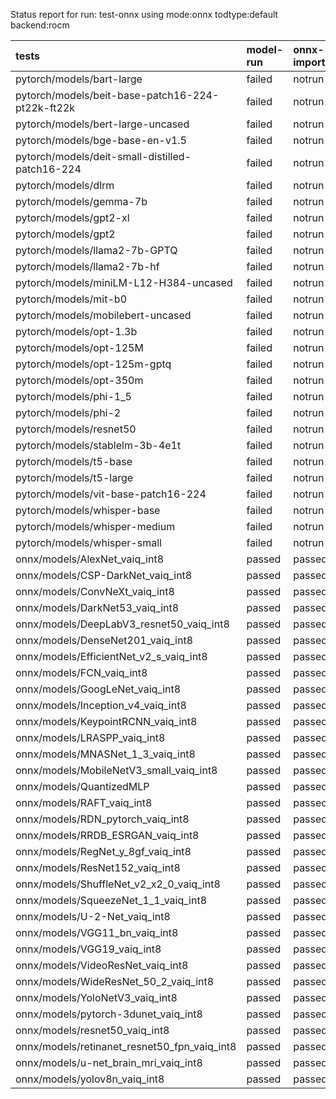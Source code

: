 Status report for run: test-onnx using mode:onnx todtype:default backend:rocm

| tests                                            | model-run   | onnx-import   | torch-mlir   | iree-compile   | inference   |
|:-------------------------------------------------|:------------|:--------------|:-------------|:---------------|:------------|
| pytorch/models/bart-large                        | failed      | notrun        | notrun       | notrun         | notrun      |
| pytorch/models/beit-base-patch16-224-pt22k-ft22k | failed      | notrun        | notrun       | notrun         | notrun      |
| pytorch/models/bert-large-uncased                | failed      | notrun        | notrun       | notrun         | notrun      |
| pytorch/models/bge-base-en-v1.5                  | failed      | notrun        | notrun       | notrun         | notrun      |
| pytorch/models/deit-small-distilled-patch16-224  | failed      | notrun        | notrun       | notrun         | notrun      |
| pytorch/models/dlrm                              | failed      | notrun        | notrun       | notrun         | notrun      |
| pytorch/models/gemma-7b                          | failed      | notrun        | notrun       | notrun         | notrun      |
| pytorch/models/gpt2-xl                           | failed      | notrun        | notrun       | notrun         | notrun      |
| pytorch/models/gpt2                              | failed      | notrun        | notrun       | notrun         | notrun      |
| pytorch/models/llama2-7b-GPTQ                    | failed      | notrun        | notrun       | notrun         | notrun      |
| pytorch/models/llama2-7b-hf                      | failed      | notrun        | notrun       | notrun         | notrun      |
| pytorch/models/miniLM-L12-H384-uncased           | failed      | notrun        | notrun       | notrun         | notrun      |
| pytorch/models/mit-b0                            | failed      | notrun        | notrun       | notrun         | notrun      |
| pytorch/models/mobilebert-uncased                | failed      | notrun        | notrun       | notrun         | notrun      |
| pytorch/models/opt-1.3b                          | failed      | notrun        | notrun       | notrun         | notrun      |
| pytorch/models/opt-125M                          | failed      | notrun        | notrun       | notrun         | notrun      |
| pytorch/models/opt-125m-gptq                     | failed      | notrun        | notrun       | notrun         | notrun      |
| pytorch/models/opt-350m                          | failed      | notrun        | notrun       | notrun         | notrun      |
| pytorch/models/phi-1_5                           | failed      | notrun        | notrun       | notrun         | notrun      |
| pytorch/models/phi-2                             | failed      | notrun        | notrun       | notrun         | notrun      |
| pytorch/models/resnet50                          | failed      | notrun        | notrun       | notrun         | notrun      |
| pytorch/models/stablelm-3b-4e1t                  | failed      | notrun        | notrun       | notrun         | notrun      |
| pytorch/models/t5-base                           | failed      | notrun        | notrun       | notrun         | notrun      |
| pytorch/models/t5-large                          | failed      | notrun        | notrun       | notrun         | notrun      |
| pytorch/models/vit-base-patch16-224              | failed      | notrun        | notrun       | notrun         | notrun      |
| pytorch/models/whisper-base                      | failed      | notrun        | notrun       | notrun         | notrun      |
| pytorch/models/whisper-medium                    | failed      | notrun        | notrun       | notrun         | notrun      |
| pytorch/models/whisper-small                     | failed      | notrun        | notrun       | notrun         | notrun      |
| onnx/models/AlexNet_vaiq_int8                    | passed      | passed        | notrun       | failed         | notrun      |
| onnx/models/CSP-DarkNet_vaiq_int8                | passed      | passed        | notrun       | failed         | notrun      |
| onnx/models/ConvNeXt_vaiq_int8                   | passed      | passed        | notrun       | failed         | notrun      |
| onnx/models/DarkNet53_vaiq_int8                  | passed      | passed        | notrun       | failed         | notrun      |
| onnx/models/DeepLabV3_resnet50_vaiq_int8         | passed      | passed        | notrun       | failed         | notrun      |
| onnx/models/DenseNet201_vaiq_int8                | passed      | passed        | notrun       | failed         | notrun      |
| onnx/models/EfficientNet_v2_s_vaiq_int8          | passed      | passed        | notrun       | failed         | notrun      |
| onnx/models/FCN_vaiq_int8                        | passed      | passed        | notrun       | failed         | notrun      |
| onnx/models/GoogLeNet_vaiq_int8                  | passed      | passed        | notrun       | failed         | notrun      |
| onnx/models/Inception_v4_vaiq_int8               | passed      | passed        | notrun       | failed         | notrun      |
| onnx/models/KeypointRCNN_vaiq_int8               | passed      | passed        | notrun       | failed         | notrun      |
| onnx/models/LRASPP_vaiq_int8                     | passed      | passed        | notrun       | failed         | notrun      |
| onnx/models/MNASNet_1_3_vaiq_int8                | passed      | passed        | notrun       | failed         | notrun      |
| onnx/models/MobileNetV3_small_vaiq_int8          | passed      | passed        | notrun       | failed         | notrun      |
| onnx/models/QuantizedMLP                         | passed      | passed        | notrun       | failed         | notrun      |
| onnx/models/RAFT_vaiq_int8                       | passed      | passed        | notrun       | failed         | notrun      |
| onnx/models/RDN_pytorch_vaiq_int8                | passed      | passed        | notrun       | failed         | notrun      |
| onnx/models/RRDB_ESRGAN_vaiq_int8                | passed      | passed        | notrun       | failed         | notrun      |
| onnx/models/RegNet_y_8gf_vaiq_int8               | passed      | passed        | notrun       | failed         | notrun      |
| onnx/models/ResNet152_vaiq_int8                  | passed      | passed        | notrun       | failed         | notrun      |
| onnx/models/ShuffleNet_v2_x2_0_vaiq_int8         | passed      | passed        | notrun       | failed         | notrun      |
| onnx/models/SqueezeNet_1_1_vaiq_int8             | passed      | passed        | notrun       | failed         | notrun      |
| onnx/models/U-2-Net_vaiq_int8                    | passed      | passed        | notrun       | failed         | notrun      |
| onnx/models/VGG11_bn_vaiq_int8                   | passed      | passed        | notrun       | failed         | notrun      |
| onnx/models/VGG19_vaiq_int8                      | passed      | passed        | notrun       | failed         | notrun      |
| onnx/models/VideoResNet_vaiq_int8                | passed      | passed        | notrun       | failed         | notrun      |
| onnx/models/WideResNet_50_2_vaiq_int8            | passed      | passed        | notrun       | failed         | notrun      |
| onnx/models/YoloNetV3_vaiq_int8                  | passed      | passed        | notrun       | failed         | notrun      |
| onnx/models/pytorch-3dunet_vaiq_int8             | passed      | passed        | notrun       | failed         | notrun      |
| onnx/models/resnet50_vaiq_int8                   | passed      | passed        | notrun       | failed         | notrun      |
| onnx/models/retinanet_resnet50_fpn_vaiq_int8     | passed      | passed        | notrun       | failed         | notrun      |
| onnx/models/u-net_brain_mri_vaiq_int8            | passed      | passed        | notrun       | failed         | notrun      |
| onnx/models/yolov8n_vaiq_int8                    | passed      | passed        | notrun       | failed         | notrun      |
